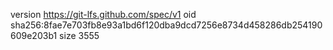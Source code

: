 version https://git-lfs.github.com/spec/v1
oid sha256:8fae7e703fb8e93a1bd6f120dba9dcd7256e8734d458286db254190609e203b1
size 3555
